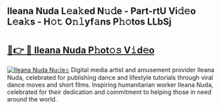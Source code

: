 ## Ileana Nuda L𝚎a𝚔ed N𝚞𝚍e - Part-rtU Vi𝚍𝚎o L𝚎a𝚔s - H𝚘𝚝 O𝚗𝚕yf𝚊ns P𝚑𝚘tos LLbSj

# <h2><a href="http://kfai1e2.oniu.top/?m=Ileana+Nuda">🔗👉 🔴 Ileana Nuda P𝚑ot𝚘𝚜 V𝚒d𝚎o</a></h2>

[![Ileana Nuda Nu𝚍e𝚜](https://i.imgur.com/0qMVB7G.gif)](http://kfai1e2.oniu.top/?m=Ileana+Nuda)
Digital media artist and amusement provider Ileana Nuda, celebrated for publishing dance and lifestyle tutorials through viral dance moves and short films. Inspiring humanitarian worker Ileana Nuda, celebrated for their dedication and commitment to helping those in need around the world.  

